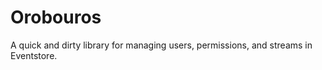 # Orobouros

A quick and dirty library for managing users, permissions, and streams in Eventstore.

